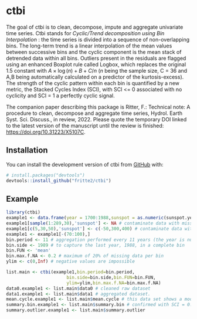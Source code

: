 
<!-- README.md is generated from README.Rmd. Please edit that file -->

# ctbi

<!-- badges: start -->
<!-- badges: end -->

The goal of ctbi is to clean, decompose, impute and aggregate univariate
time series. Ctbi stands for *Cyclic/Trend decomposition using Bin
Interpolation* : the time series is divided into a sequence of
non-overlapping bins. The long-term trend is a linear interpolation of
the mean values between successive bins and the cyclic component is the
mean stack of detrended data within all bins. Outliers present in the
residuals are flagged using an enhanced Boxplot rule called Logbox,
which replaces the original 1.5 constant with $A \times \log(n)+B+C/n$
($n$ being the sample size, C = 36 and A,B being automatically
calculated on a predictor of the kurtosis-excess). The strength of the
cyclic pattern within each bin is quantified by a new metric, the
Stacked Cycles Index (SCI), with SCI \<= 0 associated with no cyclicity
and SCI = 1 a perfectly cyclic signal.

The companion paper describing this package is Ritter, F.: Technical
note: A procedure to clean, decompose and aggregate time series, Hydrol.
Earth Syst. Sci. Discuss., in review, 2022. Please quote the temporary
DOI linked to the latest version of the manuscript until the review is
finished: <https://doi.org/10.31223/X5107C>.

## Installation

You can install the development version of ctbi from
[GitHub](https://github.com/) with:

``` r
# install.packages("devtools")
devtools::install_github("fritte2/ctbi")
```

## Example

``` r
library(ctbi)
example1 <- data.frame(year = 1700:1988,sunspot = as.numeric(sunspot.year))
example1[sample(1:289,30),'sunspot'] <- NA # contaminate data with missing values
example1[c(5,30,50),'sunspot'] <- c(-50,300,400) # contaminate data with outliers
example1 <- example1[-(70:100),]
bin.period <- 11 # aggregation performed every 11 years (the year is numeric here)
bin.side <- 1989 # to capture the last year, 1988, in a complete bin
bin.FUN <- 'mean'
bin.max.f.NA <- 0.2 # maximum of 20% of missing data per bin
ylim <- c(0,Inf) # negative values are impossible

list.main <- ctbi(example1,bin.period=bin.period,
                       bin.side=bin.side,bin.FUN=bin.FUN,
                       ylim=ylim,bin.max.f.NA=bin.max.f.NA)
data0.example1 <- list.main$data0 # cleaned raw dataset
data1.example1 <- list.main$data1 # aggregated dataset.
mean.cycle.example1 <- list.main$mean.cycle # this data set shows a moderate seasonality
summary.bin.example1 <- list.main$summary.bin # confirmed with SCI = 0.50
summary.outlier.example1 <- list.main$summary.outlier
```
